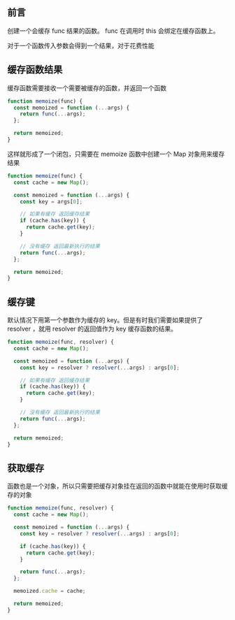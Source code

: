 ## 前言

创建一个会缓存 func 结果的函数。 func 在调用时 this 会绑定在缓存函数上。

对于一个函数传入参数会得到一个结果，对于花费性能

## 缓存函数结果

缓存函数需要接收一个需要被缓存的函数，并返回一个函数

```js
function memoize(func) {
  const memoized = function (...args) {
    return func(...args);
  };

  return memoized;
}
```

这样就形成了一个闭包，只需要在 memoize 函数中创建一个 Map 对象用来缓存结果

```js
function memoize(func) {
  const cache = new Map();

  const memoized = function (...args) {
    const key = args[0];

    // 如果有缓存 返回缓存结果
    if (cache.has(key)) {
      return cache.get(key);
    }

    // 没有缓存 返回最新执行的结果
    return func(...args);
  };

  return memoized;
}
```

## 缓存键

默认情况下用第一个参数作为缓存的 key。但是有时我们需要如果提供了 resolver ，就用 resolver 的返回值作为 key 缓存函数的结果。

```js
function memoize(func, resolver) {
  const cache = new Map();

  const memoized = function (...args) {
    const key = resolver ? resolver(...args) : args[0];

    // 如果有缓存 返回缓存结果
    if (cache.has(key)) {
      return cache.get(key);
    }

    // 没有缓存 返回最新执行的结果
    return func(...args);
  };

  return memoized;
}
```

## 获取缓存

函数也是一个对象，所以只需要把缓存对象挂在返回的函数中就能在使用时获取缓存的对象

```js
function memoize(func, resolver) {
  const cache = new Map();

  const memoized = function (...args) {
    const key = resolver ? resolver(...args) : args[0];

    if (cache.has(key)) {
      return cache.get(key);
    }

    return func(...args);
  };

  memoized.cache = cache;

  return memoized;
}
```
